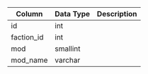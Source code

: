 | Column     | Data Type | Description |
| ---------- | --------- | ----------- |
| id         | int       |             |
| faction_id | int       |             |
| mod        | smallint  |             |
| mod_name   | varchar   |             |
